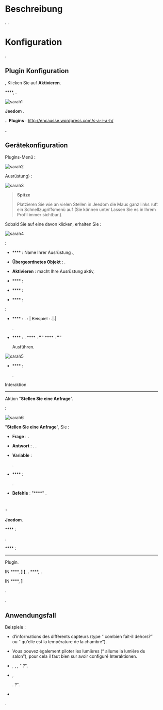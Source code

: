 Beschreibung 
===========


. 
.

Konfiguration 
=============


.

Plugin Konfiguration 
-----------------------

,
Klicken Sie auf **Aktivieren**.

 ****, 
.

![sarah1](../images/sarah1.PNG)


**Jeedom** .

..
 **Plugins** 
 :
<http://encausse.wordpress.com/s-a-r-a-h/>


..

Gerätekonfiguration 
-----------------------------


Plugins-Menü :

![sarah2](../images/sarah2.PNG)


Ausrüstung) :

![sarah3](../images/sarah3.PNG)

> **Spitze**
>
> Platzieren Sie wie an vielen Stellen in Jeedom die Maus ganz links
> ruft ein Schnellzugriffsmenü auf (Sie können unter
> Lassen Sie es in Ihrem Profil immer sichtbar.).

Sobald Sie auf eine davon klicken, erhalten Sie :

![sarah4](../images/sarah4.PNG)

 :

-   **** : Name Ihrer Ausrüstung
    .,

-   **Übergeordnetes Objekt** : 
    .

-   **Aktivieren** : macht Ihre Ausrüstung aktiv,

-   **** : 
    

-   **** : 
    

-   **** : 
    

 :

-   **** : 
    . 
     : | Beispiel : 
    .|.|
    
    .

-   **** : 
    .  **** :
     **""**  **** : 
    **""** 
    
    Ausführen.

![sarah5](../images/sarah5.PNG)

-   **** : 
    
    .



Interaktion.

 **** 

Aktion "**Stellen Sie eine Anfrage**".

 :

![sarah6](../images/sarah6.PNG)

 "**Stellen Sie eine Anfrage**", Sie
 :

-   **Frage** : .

-   **Antwort** : 
    . 
    .

-   **Variable** : 
    
    .

-   **** : 
    
    .

-   **Befehle** :  "****" 
    .

. 
-----------------------------


 **Jeedom**.

**** :



.

**** :


**** 
Plugin.

IN ****,  **]** 
 **]**, .
 ****, 
.

IN ****,  **]** 

.

.

Anwendungsfall 
-----------------

Beispiele :

-   
    d'informations des différents capteurs (type “ combien fait-il
    dehors?” ou “ qu'elle est la température de la chambre”).

-   Vous pouvez également piloter les lumières (“ allume la lumière
    du salon”), pour cela il faut bien sur avoir configuré
    Interaktionen.

-   ,
    ,
    ,
    " ?".

-   ,
    
    . 
     ?".

-   

.
